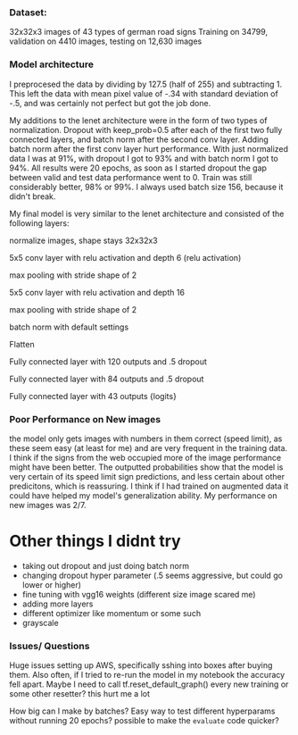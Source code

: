 ### Dataset:
32x32x3 images of 43 types of german road signs
Training on 34799, validation on 4410 images, testing on 12,630 images

### Model architecture

I preprocesed the data by dividing by 127.5 (half of 255) and subtracting 1. This left the data with mean pixel value of -.34 with standard deviation of -.5, and was certainly not perfect but got the job done.

My additions to the lenet architecture were in the form of two types of normalization. Dropout with keep_prob=0.5 after each of the first two fully connected layers, and batch norm after the second conv layer. Adding batch norm after the first conv layer hurt performance.
With just normalized data I was at 91%, with dropout I got to 93% and with batch norm I got to 94%. All results were 20 epochs, as soon as I started dropout the gap between valid and test data performance went to 0. Train was still considerably better, 98% or 99%. I always used batch size 156, because it didn't break.


My final model is very similar to the lenet architecture and consisted of the following layers:

normalize images, shape stays 32x32x3

5x5 conv layer with relu activation and depth 6 (relu activation)

max pooling with stride shape of 2 

5x5 conv layer with relu activation and depth 16

max pooling with stride shape of 2 

batch norm with default settings

Flatten

Fully connected layer with 120 outputs and .5 dropout

Fully connected layer with 84 outputs and .5 dropout

Fully connected layer with 43 outputs {logits}



### Poor Performance on New images
the model only gets images with numbers in them correct (speed limit), as these seem easy (at least for me) and are very frequent in the training data. I think if the signs from the web occupied more of the image performance might have been better. The outputted probabilities show that the model is very certain of its speed limit sign predictions, and less certain about other predicitons, which is reassuring. I think if I had trained on augmented data it could have helped my model's generalization ability. My performance on new images was 2/7.

# Other things I didnt try
- taking out dropout and just doing batch norm
- changing dropout hyper parameter (.5 seems aggressive, but could go lower or higher)
- fine tuning with vgg16 weights (different size image scared me)
- adding more layers
- different optimizer like momentum or some such
- grayscale

### Issues/ Questions
Huge issues setting up AWS, specifically sshing into boxes after buying them.
 Also often, if I tried to re-run the model in my notebook the accuracy fell apart. Maybe I need to call tf.reset_default_graph() every new training or some other resetter? this hurt me a lot

How big can I make by batches?
Easy way to test different hyperparams without running 20 epochs?
possible to make the `evaluate` code quicker?

